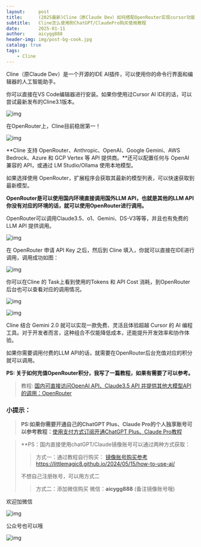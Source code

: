 ```yaml
---
layout:     post
title:      (2025最新)Cline（原Claude Dev）如何搭配OpenRouter实现cursor功能，Cline怎么使用
subtitle:   Cline怎么使用附ChatGPT/ClaudePro购买使用教程
date:       2025-01-11
author:     aicygg888
header-img: img/post-bg-cook.jpg
catalog: true
tags:
    - Cline
---
```


Cline（原Claude Dev）是一个开源的IDE AI插件，可以使用你的命令行界面和编辑器的人工智能助手。

你可以直接在VS Code编辑器进行安装。如果你使用过Cursor AI IDE的话，可以尝试最新发布的Cline3.1版本。

![img](https://pica.zhimg.com/80/v2-ebab4510e71debaed7aeae06517a747d_720w.png)

在OpenRouter上，Cline目前稳居第一！

![img](https://picx.zhimg.com/80/v2-742ad7ab657ff1e3878d53f27dc25651_720w.png)

**Cline 支持 OpenRouter、Anthropic、OpenAI、Google Gemini、AWS Bedrock、Azure 和 GCP Vertex 等 API 提供商。**还可以配置任何与 OpenAI 兼容的 API，或通过 LM Studio/Ollama 使用本地模型。

如果选择使用 OpenRouter，扩展程序会获取其最新的模型列表，可以快速获取到最新模型。

**OpenRouter是可以使用国内环境直接调用国外LLM API，也就是其他的LLM API 你没有对应的环境的话，就可以使用OpenRouter进行调用。**

OpenRouter可以调用Claude3.5、o1、Gemini、DS-V3等等，并且也有免费的LLM API 提供调用。

![img](https://picx.zhimg.com/80/v2-da38f4763a82022c977ccb64b9738c84_720w.png)

在 OpenRouter 申请 API Key 之后，然后到 Cline 填入，你就可以直接在IDE进行调用，调用成功如图：

![img](https://picx.zhimg.com/80/v2-b8fec58b9075f0a4f5c5581afaddda4d_720w.png)



你可以在Cline 的 Task上看到使用的Tokens 和 API Cost 消耗，到OpenRouter 后台也可以查看对应的调用情况。

![img](https://picx.zhimg.com/80/v2-c9e954eb9f949f7fbe2a691058c26b76_720w.png)







![img](https://picx.zhimg.com/80/v2-97268a7462d3f7081b8ce024ac925164_720w.png)



Cline 结合 Gemini 2.0 就可以实现一款免费、灵活且体验超越 Cursor 的 AI 编程工具。对于开发者而言，这种组合不仅能降低成本，还能提升开发效率和协作体验。

如果你需要调用付费的LLM API的话，就需要在OpenRouter后台充值对应的积分就可以调用。

**PS: 关于如何充值OpenRouter积分，我写了一篇教程，如果有需要了可以参考。**

> 教程: [国内可直接访问OpenAI API、Claude3.5 API 并提供其他大模型API的调用：OpenRouter](https://littlemagic8.github.io/2025/01/10/pay-openrouter/)



### **小提示：**

>  **PS:如果你需要开通自己的ChatGPT Plus、Claude Pro的个人独享账号可以参考教程：**[使用支付方式订阅开通ChatGPT Plus、Claude Pro教程](https://littlemagic8.github.io/2024/12/09/ChatGPT-and-Cluade/)

> **PS：国内直接使用chatGPT/Claude镜像账号可以通过两种方式获取：
>
> > 方式一：通过教程自行购买：
> > [镜像账号购买参考](https://littlemagic8.github.io/2024/05/15/how-to-use-ai/) https://littlemagic8.github.io/2024/05/15/how-to-use-ai/
>
> 不想自己注册账号，可以用方式二
>
> > 方式二：添加微信购买
> > 微信：**aicygg888** (备注镜像账号哦)

欢迎加微信

![img](https://picx.zhimg.com/80/v2-b1c8f90bffc8b2f4f32ab07a08a4ede6_720w.png)

公众号也可以哦

![img](https://pic1.zhimg.com/80/v2-4e622b64238b20948a02e0c988ca5704_720w.png)